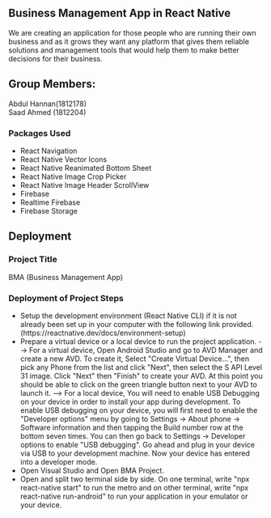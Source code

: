 <H2>Business Management App in React Native</H2>

We are creating an application for those people who are running their own business and as it
grows they want any platform that gives them reliable solutions and management tools that would
help them to make better decisions for their business.

<H2>Group Members:</H2>

Abdul Hannan(1812178)
<br>
Saad Ahmed (1812204)


<H3>Packages Used</H3>
<ul>
  <li>React Navigation</li>
  <li>React Native Vector Icons</li>
  <li>React Native Reanimated Bottom Sheet</li>
  <li>React Native Image Crop Picker</li>
  <li>React Native Image Header ScrollView</li>
  <li>Firebase</li>
  <li>Realtime Firebase</li>
  <li>Firebase Storage</li>
</ul>

<H2> Deployment </H2>

<h3>Project Title</h3>
BMA (Business Management App)

<h3>Deployment of Project Steps</h3>
<ul>
<li>Setup the development environment (React Native CLI) if it is not already been set up in your computer with the following link provided.
  (https://reactnative.dev/docs/environment-setup)</li>

<li>Prepare a virtual device or a local device to run the project application. 
--> For a virtual device, Open Android Studio and go to AVD Manager and create a new AVD. To create it, Select "Create Virtual Device...", then pick any Phone from the list and click "Next", then select the S API Level 31 image. Click "Next" then "Finish" to create your AVD. At this point you should be able to click on the green triangle button next to your AVD to launch it.
--> For a local device, You will need to enable USB Debugging on your device in order to install your app during development. To enable USB debugging on your device, you will first need to enable the "Developer options" menu by going to Settings → About phone → Software information and then tapping the Build number row at the bottom seven times. You can then go back to Settings → Developer options to enable "USB debugging". Go ahead and plug in your device via USB to your development machine. Now your device has entered into a developer mode.</li>

  <li> Open Visual Studio and Open BMA Project.</li> 

<li> Open and split two terminal side by side. On one terminal, write "npx react-native start" to run the metro and on other terminal, write "npx react-native run-android" to run your application in your emulator or your device.</li>
</ul>
